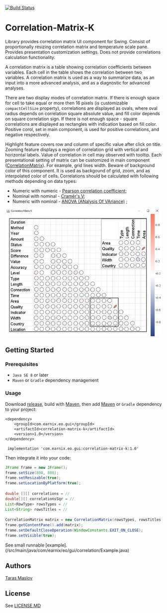 [![Build Status](https://travis-ci.org/Earnix/correlation-matrix-k.svg?branch=master)](https://travis-ci.org/Earnix/correlation-matrix-k)
# Correlation-Matrix-K

Library provides correlation matrix UI component for Swing. Consist of proportionally resizing correlation matrix and temperature scale pane. Provides presentation customization settings. Does not provide correlations calculation functionality.

A correlation matrix is a table showing correlation coefficients between variables. Each cell in the table shows the correlation between two variables. A correlation matrix is used as a way to summarize data, as an input into a more advanced analysis, and as a diagnostic for advanced analyses.

There are two display modes of correlation matrix. If there is enough space for cell to take equal or more then 16 pixels (is customizable `compactCellSize` property), correlations are displayed as ovals, where oval radius depends on correlation square absolute value, and fill color depends on square correlation sign. If there is not enough space - square correlations are displayed as rectangles with indication based on fill color. Positive corol, set in main component, is used for positive correlations, and negative respectively.

Highlight feature covers row and column of specific value after click on title. Zooming feature displays a region of correlation grid with vertical and horizontal labels. Value of correlation in cell may observed with tooltip. Each presentational setting of matrix can be customized in main component ([CorrelationMatrix](/src/main/java/com/earnix/eo/gui/correlation/CorrelationMatrix.java)). For example, grid lines width. Beware of background color of this component. It is used as backgound of grid, zoom, and as interpolated color of cells. Correlations should be calculated with following methods depending on data types: 

* Numeric with numeric - [Pearson correlation coefficient](https://en.wikipedia.org/wiki/Pearson_correlation_coefficient); 
* Nominal with nominal - [Cramér's V](https://en.wikipedia.org/wiki/Cram%C3%A9r%27s_V);
* Numeric with nominal - [ANOVA (ANalysis Of VAriance)](https://researchbasics.education.uconn.edu/anova_regression_and_chi-square/) ;

<p align="center"><img src="/screen.png"></img></p>

## Getting Started

### Prerequisites
* `Java SE 8` or later
* `Maven` or `Gradle` dependency management

### Usage
Download [release](https://github.com/Earnix/Correlation-Matrix-K/releases/tag/1.0), build with [Maven](https://maven.apache.org/), then add [Maven](https://maven.apache.org/) or `Gradle` dependency to your project:
```
<dependency>
	<groupId>com.earnix.eo.gui</groupId>
	<artifactId>correlation-matrix-k</artifactId>
	<version>1.0</version>
</dependency>
```
``` implementation 'com.earnix.eo.gui:correlation-matrix-k:1.0'```

Then integrate it into your code:

```java
JFrame frame = new JFrame();
frame.setSize(800, 800);
frame.setResizable(true);
frame.setLocationByPlatform(true);

double [][] correlations = //
double[][] correlationsSqr = //
List<RowType> rowsTypes = //
List<String> rowsTitles = //

CorrelationMatrix matrix = new CorrelationMatrix(rowsTypes, rowsTitles, correlations, correlationsSqr);
frame.getContentPane().add(matrix);
frame.setDefaultCloseOperation(WindowConstants.EXIT_ON_CLOSE);
frame.setVisible(true);
```
See small runnable [example].(/src/main/java/com/earnix/eo/gui/correlation/Example.java)

## Authors
[Taras Maslov](https://github.com/linight)
## License
See [LICENSE.MD](/LICENSE.md)

